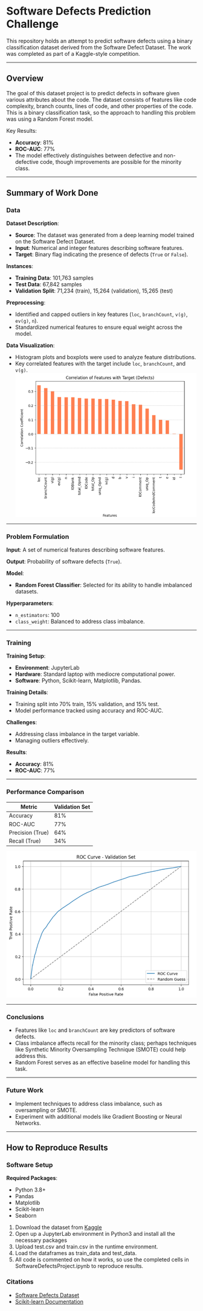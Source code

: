 # Software Defects Prediction Challenge

This repository holds an attempt to predict software defects using a binary classification dataset derived from the Software Defect Dataset. The work was completed as part of a Kaggle-style competition.

---

## Overview

The goal of this dataset project is to predict defects in software given various attributes about the code. The dataset consists of features like code complexity, branch counts, lines of code, and other properties of the code. This is a binary classification task, so the approach to handling this problem was using a Random Forest model.

Key Results:
- **Accuracy**: 81%
- **ROC-AUC**: 77%
- The model effectively distinguishes between defective and non-defective code, though improvements are possible for the minority class.

---

## Summary of Work Done

### Data

**Dataset Description**:
- **Source**: The dataset was generated from a deep learning model trained on the Software Defect Dataset.
- **Input**: Numerical and integer features describing software features.
- **Target**: Binary flag indicating the presence of defects (`True` or `False`).

**Instances**:
- **Training Data**: 101,763 samples
- **Test Data**: 67,842 samples
- **Validation Split**: 71,234 (train), 15,264 (validation), 15,265 (test)

**Preprocessing**:
- Identified and capped outliers in key features (`loc`, `branchCount`, `v(g)`, `ev(g)`, `n`).
- Standardized numerical features to ensure equal weight across the model.

**Data Visualization**:
- Histogram plots and boxplots were used to analyze feature distributions.
- Key correlated features with the target include `loc`, `branchCount`, and `v(g)`.
![Correlation of Features](correlation.png)
---

### Problem Formulation

**Input**: A set of numerical features describing software features.

**Output**: Probability of software defects (`True`).

**Model**:
- **Random Forest Classifier**: Selected for its ability to handle imbalanced datasets.

**Hyperparameters**:
- `n_estimators`: 100
- `class_weight`: Balanced to address class imbalance.

---

### Training

**Training Setup**:
- **Environment**: JupyterLab
- **Hardware**: Standard laptop with mediocre computational power.
- **Software**: Python, Scikit-learn, Matplotlib, Pandas.

**Training Details**:
- Training split into 70% train, 15% validation, and 15% test.
- Model performance tracked using accuracy and ROC-AUC.

**Challenges**:
- Addressing class imbalance in the target variable.
- Managing outliers effectively.

**Results**:
- **Accuracy**: 81%
- **ROC-AUC**: 77%

---

### Performance Comparison

| Metric        | Validation Set |
|---------------|----------------|
| Accuracy      | 81%         |
| ROC-AUC       | 77%         |
| Precision (True) | 64%          |
| Recall (True)   | 34%           |

![ROC Curve](roc.png) 

---

### Conclusions

- Features like `loc` and `branchCount` are key predictors of software defects.
- Class imbalance affects recall for the minority class; perhaps techniques like Synthetic Minority Oversampling Technique (SMOTE) could help address this.
- Random Forest serves as an effective baseline model for handling this task.

---

### Future Work

- Implement techniques to address class imbalance, such as oversampling or SMOTE.
- Experiment with additional models like Gradient Boosting or Neural Networks.

---

## How to Reproduce Results

### Software Setup

**Required Packages**:
- Python 3.8+
- Pandas
- Matplotlib
- Scikit-learn
- Seaborn

1. Download the dataset from [Kaggle](https://www.kaggle.com/competitions/playground-series-s3e23/data)
2. Open up a JupyterLab environment in Python3 and install all the necessary packages
3. Upload test.csv and train.csv in the runtime environment.
4. Load the dataframes as train_data and test_data.
5. All code is commented on how it works, so use the completed cells in SoftwareDefectsProject.ipynb to reproduce results.

### Citations
- [Software Defects Dataset](https://www.kaggle.com/competitions/playground-series-s3e23/data)
- [Scikit-learn Documentation](https://scikit-learn.org)
